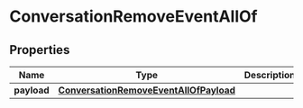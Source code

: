 

# ConversationRemoveEventAllOf

## Properties

Name | Type | Description | Notes
------------ | ------------- | ------------- | -------------
**payload** | [**ConversationRemoveEventAllOfPayload**](ConversationRemoveEventAllOfPayload.md) |  |  [optional]



